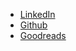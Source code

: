 - [LinkedIn](https://www.linkedin.com/in/tim-bauman-6b4bb513/)
- [Github](https://github.com/timbauman)
- [Goodreads](https://www.goodreads.com/user/show/12248634-tim)
